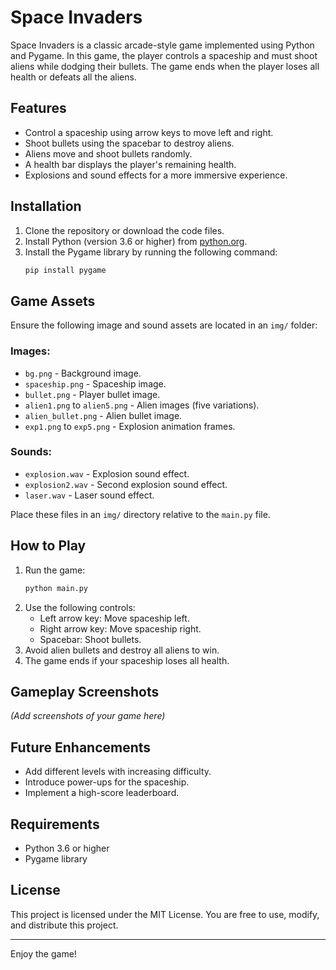 # Space Invaders

Space Invaders is a classic arcade-style game implemented using Python and Pygame. In this game, the player controls a spaceship and must shoot aliens while dodging their bullets. The game ends when the player loses all health or defeats all the aliens.

## Features
- Control a spaceship using arrow keys to move left and right.
- Shoot bullets using the spacebar to destroy aliens.
- Aliens move and shoot bullets randomly.
- A health bar displays the player's remaining health.
- Explosions and sound effects for a more immersive experience.

## Installation
1. Clone the repository or download the code files.
2. Install Python (version 3.6 or higher) from [python.org](https://www.python.org/).
3. Install the Pygame library by running the following command:
   ```bash
   pip install pygame
   ```

## Game Assets
Ensure the following image and sound assets are located in an `img/` folder:

### Images:
- `bg.png` - Background image.
- `spaceship.png` - Spaceship image.
- `bullet.png` - Player bullet image.
- `alien1.png` to `alien5.png` - Alien images (five variations).
- `alien_bullet.png` - Alien bullet image.
- `exp1.png` to `exp5.png` - Explosion animation frames.

### Sounds:
- `explosion.wav` - Explosion sound effect.
- `explosion2.wav` - Second explosion sound effect.
- `laser.wav` - Laser sound effect.

Place these files in an `img/` directory relative to the `main.py` file.

## How to Play
1. Run the game:
   ```bash
   python main.py
   ```
2. Use the following controls:
   - Left arrow key: Move spaceship left.
   - Right arrow key: Move spaceship right.
   - Spacebar: Shoot bullets.
3. Avoid alien bullets and destroy all aliens to win.
4. The game ends if your spaceship loses all health.

## Gameplay Screenshots
*(Add screenshots of your game here)*

## Future Enhancements
- Add different levels with increasing difficulty.
- Introduce power-ups for the spaceship.
- Implement a high-score leaderboard.

## Requirements
- Python 3.6 or higher
- Pygame library

## License
This project is licensed under the MIT License. You are free to use, modify, and distribute this project.

---

Enjoy the game!
